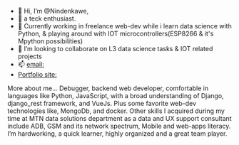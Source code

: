 - 👋 Hi, I’m @Nindenkawe,
- 👀 a teck enthusiast.
- 🌱 Currently working in freelance web-dev while i learn data science with Python, & playing around with IOT microcontrollers(ESP8266 & it's Mpython possibilities)
- 💞️ I’m looking to collaborate on L3 data science tasks & IOT related projects
- 📫 [email:](nindenkawe@ihute.rw)
- [Portfolio site:](nindenkawe.rw)

More about me...
Debugger, backend web developer, comfortable in languages like Python, JavaScript, with a broad understanding of Django, django_rest framework, and VueJs. Plus some favorite web-dev technologies like, MongoDb, and docker. Other skills I acquired during my time at MTN data solutions department as a data and UX support consultant include ADB, GSM and its network spectrum, Mobile and web-apps literacy. I’m hardworking, a quick learner, highly organized and a great team player.
